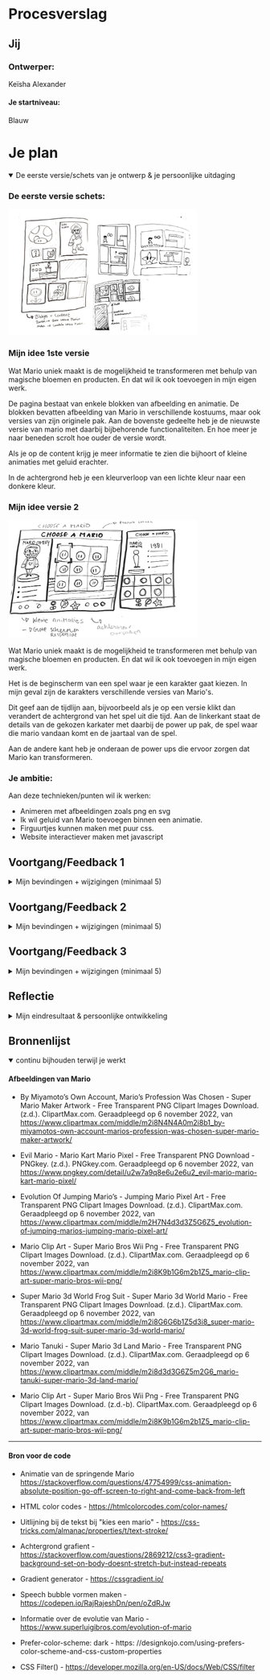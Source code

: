 # Procesverslag



## Jij

### Ontwerper:
Keïsha Alexander

#### Je startniveau:
Blauw




# Je plan

<details open>
  <summary>De eerste versie/schets van je ontwerp & je persoonlijke uitdaging</summary>


  ### De eerste versie schets:
  <img src="readme-images/schets1.jpg" width="375px" alt="eerste versie/schets">


### Mijn idee 1ste versie
Wat Mario uniek maakt is de mogelijkheid te transformeren met behulp van magische bloemen en producten. En dat wil ik ook toevoegen in mijn eigen werk.

De pagina bestaat van enkele blokken van afbeelding en animatie. 
 De blokken bevatten  afbeelding van Mario in verschillende kostuums, maar ook versies van zijn originele pak.  Aan de bovenste gedeelte heb je de nieuwste versie van mario met daarbij bijbehorende functionaliteiten. En hoe meer je naar beneden scrolt hoe ouder de versie wordt.

Als je op de content krijg je meer informatie te zien die bijhoort of kleine animaties met geluid erachter.

In de achtergrond heb je een kleurverloop van een lichte kleur naar een donkere kleur.


### Mijn idee versie 2
<img src="readme-images/schets2.jpg" width="375px" alt="Tweede versie/schets">

Wat Mario uniek maakt is de mogelijkheid te transformeren met behulp van magische bloemen en producten. En dat wil ik ook toevoegen in mijn eigen werk.

Het is de beginscherm van een spel waar je een karakter gaat kiezen. In mijn geval zijn de karakters verschillende  versies  van Mario's.

Dit geef aan de tijdlijn aan, bijvoorbeeld als je op een versie klikt dan verandert de achtergrond van het spel uit die tijd.  Aan de linkerkant staat de details van de gekozen karkater met daarbij de power up pak, de spel waar die mario vandaan komt en de jaartaal van de spel.

Aan de andere kant heb je onderaan de power ups die ervoor zorgen dat Mario kan transformeren.


  ### Je ambitie: 
  Aan deze technieken/punten wil ik werken:
 - Animeren met afbeeldingen zoals png en svg 
 - Ik wil geluid van Mario toevoegen binnen een animatie.
 - Firguurtjes kunnen maken met puur css.
 - Website interactiever maken met javascript
 
</details>




## Voortgang/Feedback 1

<details>
  <summary>Mijn bevindingen + wijzigingen (minimaal 5)</summary>

  ### Bevinding 1:
  In mijn eerste schets had ik niet een sterke progressive disclosure toegepast omdat en die moest ik beter gaan uitwerken. 
  

  #### oplossing:
  Dit zou ik oplossen door de kaarten te flippen en aan de achterkant een korte informatie schrijven van de Mario versie. 
  Of na elke versie een andere variant van de Maro met daarbij een bijbehorende functionaliteit van de mario spel. 



  ### Bevinding 2:
  In mijn eerste ontwerp heb ik te horen dat de layout te complex zou zijn als ik ga het responsive maken.

  #### oplossing:
 Als oplossing ga ik  bijvoorbeeld een drie kolommen layout pagina maken waar de vakken verdeeld zijn in drie kolommen. 

### Bevinding 3
Als je op de power-ups klikt, gebeurt er iets in de achtergrond met de passende geluid.

### oplossing:
Ik ga bijvoorbeeld  aan de onderkant bij de footer een soort van menu maken met verschillende optie waar de gebruiker kan erop klikken. Als hij bijvoorbeeld op een van de power ups klikt dan kwam een soort van knipperende regeboog kleur met wat geluid erachter. 

### Bevinding 4:
 Ik heb mijn eerste schets aan een medestudent laten zien en zij vond het goed en passend bij het concept maar er miste de leemnrt van Mario erin. Want nu lijkt het meer van een stripboek dan een video game. Want ik wil naar voren laten brengen hoe Mario kan zich transformeren in verschillende kostuums door midel van power-ups.

### oplossing:
<img src="readme-images/schets2.jpg" width="375px" alt="Tweede versie schets">

Door die idee naar voren te laten brengen heb ik een nieuwe schetsen gemaakt. Mijn idee is een soort van een kies karakter spel. Waar de gebruiker verschillende Mario's kan kiezen (tijdlijn) en dan aan de linkerkant zie je meer details over de gekozen karakters. Verder kun je 


### Bevinding 5
 Ik heb de powerup menu gemaakt op illustrator. Dan was het makkelijk om een svg van te maken. Ik heb op internet gezocht aan verschillende power-ups waar Mario zich kan transformeren.

 <img src="readme-images/power-up-menu.png" width="375px" alt="Tweede versie schets">

</details>




## Voortgang/Feedback 2

<details>
  <summary>Mijn bevindingen + wijzigingen (minimaal 5)</summary>
  
  ### Bevinding 1:
   <img src="readme-images/versie1-pagina.png" width="375px" alt="Eeerste ontwerp">

 Mijn ontwerp lijkt niet als een geheel. Dat betekent dat er geen samenhang was in het kleurenpallette. Bijvoorbeeld hier en daar had ik ronde hoeken  bij de nintendo switch en  de mario menu was er te maken met scherpe hoeken.
 
 Er waren verschillende kleuren die ik heb gebruikt, en die niet paste bij elkaar zoals de grijs achter de licht blauwe achtergrond. 

  #### oplossing: 
Ik heb ten eerste een kleur gezocht die passend is bij mario. Verder heb ik gezocht aan de begin scherm van een mario spel. En rood kwam meest naar voren.


   <img src="readme-images/versie2-pagina.png" width="375px" alt="Eeerste ontwerp">

   Ik heb de blauwe kleurverloop verandert in rood oranje kleur.  De mario menu heb ik de blokjes transparant gemaakt met een rode kleurverloop.

   De nintendo switch heb ik een bordeaux kleur gegeven zodat het past bij de thema.


   Verder vond ik de kleur te fel, dus ik heb de achtergrond kleur van de body weer verandert naar blauw. Want het past beter bij de mario wereld spel.
   Verder heb ik de alle vormen een ronde hoek gegeven zodat het past elkaar. 

  ### Bevinding 2: Responsiveness
Volgende stap voor mijn ontwerp is de onderdelen responsive te maken. Ik was eerst van plan om het responsive te maken bij grotere schermen. Maar daarna heb ik besloten om ook voor kleine schermen te maken.

  <img src="readme-images/ontwerp-mobile.png" width="375px" alt="Eeerste ontwerp">


  #### Oplossing:
Ik heb gebruikt gemaakt van media queries. Waar ik de flex-direction verandert van row naar een column;

```
@media (max-width: 50em) {
  body {
    overflow: auto;
  }

  main {
    display: flex;
    flex-direction: column;
  }

 
}

```

  ### Bevinding 3: Progressive disclosure 
  Om  progressive disclosure toe te voegen wilde ik de nintendo verbergen en dan met een knop wil zichtbaar maken. Met die
  Tijdens mij tweede gesprek met Ine, heeft ze gezegd dat ik bij de haal me knop moet ik een betere call-to-action naam moet geven. 

  #### Oplossing
  ...

#
</details>




## Voortgang/Feedback 3

<details>
  <summary>Mijn bevindingen + wijzigingen (minimaal 5)</summary>
  
  ### Bevinding 1: Dark mode toegevoegd
  Omschrijving van wat er nog niet orde was (tekst en afbeeding(en)).

  #### oplossing:
  Beschrijving hoe je het hebt hebt opgelost of als het niet gelukt is hoe je het zou oplossen (tekst en afbeeding(en)).



  ### Bevinding 2:
  Omschrijving van wat er nog niet orde was (tekst en afbeeding(en)).

  #### oplossing:
  Beschrijving hoe je het hebt hebt opgelost of als het niet gelukt is hoe je het zou oplossen (tekst en afbeeding(en)).



  ### Bevinding 3:
  ...

</details>




## Reflectie

<details>
  <summary>Mijn eindresultaat & persoonlijke ontwikkeling</summary>

  ### Je uitkomst - karakteristiek screenshot(s):
  <img src="readme-images/dummy-plaatje.jpg" width="375px" alt="final ontwerp">


  ### Dit ging goed/Heb ik geleerd: 
  Korte omschrijving met plaatje(s)

  <img src="readme-images/dummy-plaatje.jpg" width="375px" alt="top">


  ### Dit was lastig/Is niet gelukt:
  Korte omschrijving met plaatje(s)

  <img src="readme-images/dummy-plaatje.jpg" width="375px" alt="bummer">
</details>




## Bronnenlijst

<details open>
<summary>continu bijhouden terwijl je werkt</summary>

#### Afbeeldingen van Mario

- By Miyamoto’s Own Account, Mario’s Profession Was Chosen - Super Mario Maker Artwork - Free Transparent PNG Clipart Images Download. (z.d.). ClipartMax.com. Geraadpleegd op 6 november 2022, van https://www.clipartmax.com/middle/m2i8N4N4A0m2i8b1_by-miyamotos-own-account-marios-profession-was-chosen-super-mario-maker-artwork/ 

- Evil Mario - Mario Kart Mario Pixel - Free Transparent PNG Download - PNGkey. (z.d.). PNGkey.com. Geraadpleegd op 6 november 2022, van https://www.pngkey.com/detail/u2w7a9q8e6u2e6u2_evil-mario-mario-kart-mario-pixel/ 

- Evolution Of Jumping Mario’s - Jumping Mario Pixel Art - Free Transparent PNG Clipart Images Download. (z.d.). ClipartMax.com. Geraadpleegd op 6 november 2022, van https://www.clipartmax.com/middle/m2H7N4d3d3Z5G6Z5_evolution-of-jumping-marios-jumping-mario-pixel-art/ 

- Mario Clip Art - Super Mario Bros Wii Png - Free Transparent PNG Clipart Images Download. (z.d.). ClipartMax.com. Geraadpleegd op 6 november 2022, van https://www.clipartmax.com/middle/m2i8K9b1G6m2b1Z5_mario-clip-art-super-mario-bros-wii-png/

-  Super Mario 3d World Frog Suit - Super Mario 3d World Mario - Free Transparent PNG Clipart Images Download. (z.d.). ClipartMax.com. Geraadpleegd op 6 november 2022, van https://www.clipartmax.com/middle/m2i8G6G6b1Z5d3i8_super-mario-3d-world-frog-suit-super-mario-3d-world-mario/

- Mario Tanuki - Super Mario 3d Land Mario - Free Transparent PNG Clipart Images Download. (z.d.). ClipartMax.com. Geraadpleegd op 6 november 2022, van https://www.clipartmax.com/middle/m2i8d3d3G6Z5m2G6_mario-tanuki-super-mario-3d-land-mario/

- Mario Clip Art - Super Mario Bros Wii Png - Free Transparent PNG Clipart Images Download. (z.d.-b). ClipartMax.com. Geraadpleegd op 6 november 2022, van https://www.clipartmax.com/middle/m2i8K9b1G6m2b1Z5_mario-clip-art-super-mario-bros-wii-png/

---
#### Bron voor de code 
- Animatie van de springende Mario https://stackoverflow.com/questions/47754999/css-animation-absolute-position-go-off-screen-to-right-and-come-back-from-left

- HTML color codes - https://htmlcolorcodes.com/color-names/

- Uitlijning bij de tekst bij "kies een mario"  - https://css-tricks.com/almanac/properties/t/text-stroke/

-  Achtergrond grafient - https://stackoverflow.com/questions/2869212/css3-gradient-background-set-on-body-doesnt-stretch-but-instead-repeats

- Gradient generator - https://cssgradient.io/

- Speech bubble vormen maken - https://codepen.io/RajRajeshDn/pen/oZdRJw 

- Informatie over de evolutie van Mario - https://www.superluigibros.com/evolution-of-mario

- Prefer-color-scheme: dark - https: //designkojo.com/using-prefers-color-scheme-and-css-custom-properties 

- CSS Filter() - https://developer.mozilla.org/en-US/docs/Web/CSS/filter
</details>